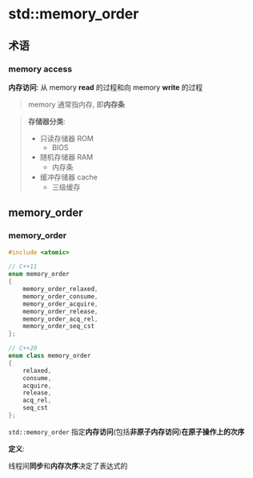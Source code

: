 # std::memory_order

## 术语

### memory access

**内存访问**: 从 memory **read** 的过程和向 memory **write** 的过程

> memory 通常指内存, 即**内存条**

> **存储器分类**:
>
> * 只读存储器 ROM
>   * BIOS
> * 随机存储器 RAM
>   * 内存条
> * 缓冲存储器 cache
>   * 三级缓存

## memory_order

### memory_order

```C++
#include <atomic>

// C++11
enum memory_order 
{
    memory_order_relaxed,
    memory_order_consume,
    memory_order_acquire,
    memory_order_release,
    memory_order_acq_rel,
    memory_order_seq_cst
};

// C++20
enum class memory_order
{
    relaxed,
    consume,
    acquire,
    release,
    acq_rel,
    seq_cst
};
```

`std::memory_order` 指定**内存访问**(包括**非原子内存访问**)**在原子操作上的次序**

**定义**:

线程间**同步**和**内存次序**决定了表达式的

